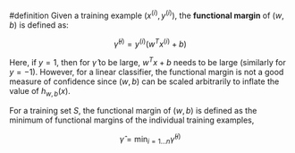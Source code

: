 #definition 
Given a training example $(x^{(i)},y^{(i)})$, the **functional margin** of $(w,b)$ is defined as:

$$
\hat\gamma^{(i)} = y^{(i)}(w^Tx^{(i)}+b)
$$

Here, if $y=1$, then for $\hat\gamma$ to be large, $w^Tx+b$ needs to be large (similarly for $y=-1$). However, for a linear classifier, the functional margin is not a good measure of confidence since $(w,b)$ can be scaled arbitrarily to inflate the value of $h_{w,b}(x)$.

For a training set $S$, the functional margin of $(w,b)$ is defined as the minimum of functional margins of the individual training examples,

$$
\hat\gamma = \min_{i=1\dots n} \hat\gamma^{(i)}
$$